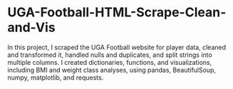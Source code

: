# UGA-Football-HTML-Scrape-Clean-and-Vis
In this project, I scraped the UGA Football website for player data, cleaned and transformed it, handled nulls and duplicates, and split strings into multiple columns. I created dictionaries, functions, and visualizations, including BMI and weight class analyses, using pandas, BeautifulSoup, numpy, matplotlib, and requests.
